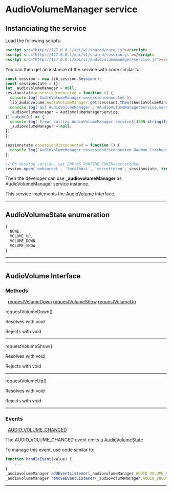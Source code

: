# AudioVolumeManager service

## Instanciating the service

Load the following scripts:

```html
<script src="http://127.0.0.1/api/v1/shared/core.js"></script>
<script src="http://127.0.0.1/api/v1/shared/session.js"></script>
<script src="http://127.0.0.1/api/v1/audiovolumemanager/service.js"></script>
```

You can then get an instance of the service with code similar to:

```javascript
const session = new lib_session.Session();
const sessionstate = {};
let _audiovolumeManager = null;
sessionstate.onsessionconnected = function () {
  console.log(`AudioVolumeManager onsessionconnected`);
  lib_audiovolume.AudioVolumeManager.get(session).then((AudioVolumeManagerService) => {
  console.log(`Got AudioVolumeManager : #AudioVolumeManagerService.service_id}`);
  _audiovolumeManager = AudioVolumeManagerService;
}).catch((e) => {
  console.log(`Error calling AudioVolumeManager service${JSON.stringify(e)}`);
  _audiovolumeManager = null;
});
};

sessionstate.onsessiondisconnected = function () {
  console.log(`AudioVolumeManager onsessiondisconnected Daemon Crashed`);
};

// On desktop version, set ENV WS_RUNTIME_TOKEN=secrettoken
session.open('websocket', 'localhost', 'secrettoken', sessionstate, true);
```
Then the developer can use **_audiovolumeManager** as AudioVolumeManager service instance.

This service implements the [AudioVolume](#interface_AudioVolume) interface.

---

## AudioVolumeState enumeration
```javascript
{
  NONE,
  VOLUME_UP,
  VOLUME_DOWN,
  VOLUME_SHOW
}
```

---


---




## AudioVolume Interface



### Methods
&nbsp;&nbsp;[requestVolumeDown](#interface_AudioVolume_method_requestVolumeDown)  [requestVolumeShow](#interface_AudioVolume_method_requestVolumeShow)  [requestVolumeUp](#interface_AudioVolume_method_requestVolumeUp)  


  requestVolumeDown()

  Resolves with void

  Rejects with void

---

  requestVolumeShow()

  Resolves with void

  Rejects with void

---

  requestVolumeUp()

  Resolves with void

  Rejects with void

---




### Events
&nbsp;&nbsp;[AUDIO_VOLUME_CHANGED](#interface_AudioVolume_event_AUDIO_VOLUME_CHANGED)  


The AUDIO_VOLUME_CHANGED event emits a <a href="#enumeration_AudioVolumeState">AudioVolumeState</a>

To manage this event, use code similar to:
```javascript
function handleEvent(value) {
    ...
}
_audiovolumeManager.addEventListener(_audiovolumeManager.AUDIO_VOLUME_CHANGED_EVENT, handleEvent);
_audiovolumeManager.removeEventListener(_audiovolumeManager.AUDIO_VOLUME_CHANGED_EVENT, handleEvent);
```
---
